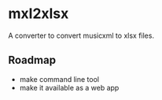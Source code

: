 # mxl2xlsx
A converter to convert musicxml to xlsx files.

## Roadmap
- make command line tool
- make it available as a web app